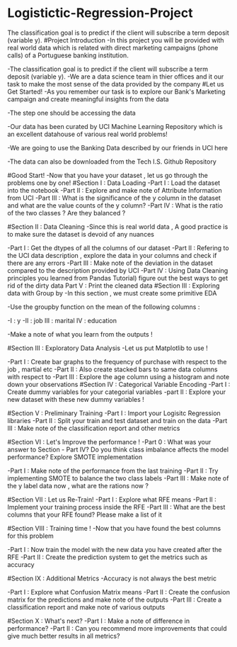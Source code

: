 # Logistictic-Regression-Project
The classification goal is to predict if the client will subscribe a term deposit (variable y).
#Project Introduction
-In this project you will be provided with real world data which is related with direct marketing campaigns (phone calls) of a Portuguese banking institution.

-The classification goal is to predict if the client will subscribe a term deposit (variable y).
-We are a data science team in thier offices and it our task to make the most sense of the data provided by the company
#Let us Get Started!
-As you remember our task is to explore our Bank's Marketing campaign and create meaningful insights from the data

-The step one should be accessing the data

-Our data has been curated by UCI Machine Learning Repository which is an excellent datahouse of various real world problems!

-We are going to use the Banking Data described by our friends in UCI here

-The data can also be downloaded from the Tech I.S. Github Repository

#Good Start!
-Now that you have your dataset , let us go through the problems one by one!
#Section I : Data Loading
-Part I : Load the dataset into the notebook
-Part II : Explore and make note of Attribute Information from UCI
-Part III : What is the significance of the y column in the dataset and what are the value counts of the y column?
-Part IV : What is the ratio of the two classes ? Are they balanced ?

#Section II : Data Cleaning
-Since this is real world data , A good practice is to make sure the dataset is devoid of any nuances

-Part I : Get the dtypes of all the columns of our dataset
-Part II : Refering to the UCI data description , explore the data in your columns and check if there are any errors
-Part III : Make note of the deviation in the dataset compared to the description provided by UCI
-Part IV : Using Data Cleaning principles you learned from Pandas Tutorial) figure out the best ways to get rid of the dirty data Part V : Print the cleaned data
#Section III : Exploring data with Group by
-In this section , we must create some primitive EDA

-Use the groupby function on the mean of the following columns :

-I : y
-II : job
III : marital
IV : education

-Make a note of what you learn from the outputs !

#Section III : Exploratory Data Analysis
-Let us put Matplotlib to use !

-Part I : Create bar graphs to the frequency of purchase with respect to the job , martial etc
-Part II : Also create stacked bars to same data columns with respect to
-Part III : Explore the age column using a histogram and note down your observations
#Section IV : Categorical Variable Encoding
-Part I : Create dummy variables for your categorial variables
-part II : Explore your new dataset with these new dummy variables !

#Section V : Preliminary Training
-Part I : Import your Logisitc Regression libraries
-Part II : Split your train and test dataset and train on the data
-Part III : Make note of the classification report and other metrics

#Section VI : Let's Improve the performance !
-Part 0 : What was your answer to Section - Part IV? Do you think class imbalance affects the model performance? Explore SMOTE implementation

-Part I : Make note of the performance from the last training
-Part II : Try implementing SMOTE to balance the two class labels
-Part III : Make note of the y label data now , what are the rations now ?

#Section VII : Let us Re-Train!
-Part I : Explore what RFE means
-Part II : Implement your training process inside the RFE
-Part III : What are the best columns that your RFE found? Please make a list of it

#Section VIII : Training time !
-Now that you have found the best columns for this problem

-Part I : Now train the model with the new data you have created after the RFE
-Part II : Create the prediction system to get the metrics such as accuracy

#Section IX : Additional Metrics
-Accuracy is not always the best metric

-Part I : Explore what Confusion Matrix means
-Part II : Create the confusion matrix for the predictions and make note of the outputs
-Part III : Create a classification report and make note of various outputs

#Section X : What's next?
-Part I : Make a note of difference in performance?
-Part II : Can you recommend more improvements that could give much better results in all metrics?
